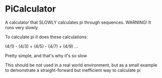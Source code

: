 # PiCalculator
A calculator that SLOWLY calculates pi through sequences. WARNING! It runs very slowly

To calculate pi it does these calculations:

(4/1) - (4/3) + (4/5) - (4/7) + (4/9) ...

Pretty simple, and that's why it's so slow

This should be not used in a real world environment, but as a small example to demonstrate a straight-forward but inefficient way to calculate pi
